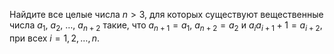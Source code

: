 Найдите все целые числа $n > 3,$ для которых существуют вещественные числа $a_1,$ $a_2,$ $\ldots,$ $a_{n+2}$ такие, что $a_{n+1} = a_1$, $a_{n+2} = a_2$ и $a_ia_{i + 1} + 1 = a_{i + 2},$ при всех $i = 1, 2, \dots, n.$